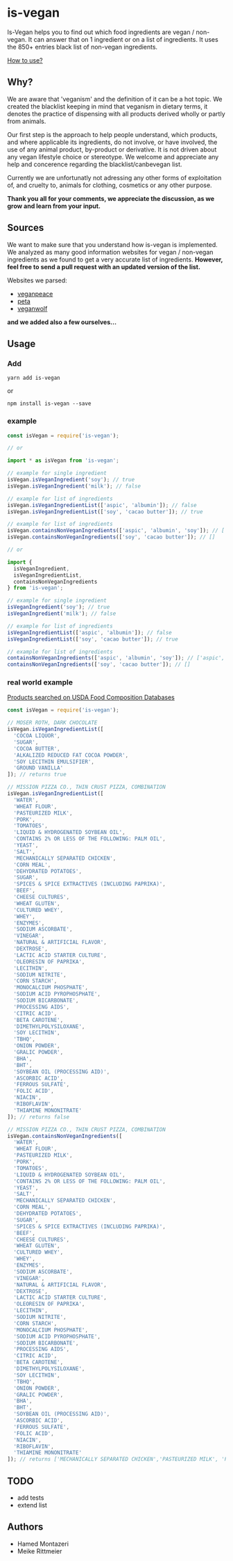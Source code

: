 # is-vegan

Is-Vegan helps you to find out which food ingredients are vegan / non-vegan. It can answer that on 1 ingredient or on a list of ingredients. It uses the 850+ entries black list of non-vegan ingredients.

[How to use?](#usage)

## Why?

We are aware that 'veganism' and the definition of it can be a hot topic. We created the blacklist keeping in mind that veganism in dietary terms, it denotes the practice of dispensing with all products derived wholly or partly from animals.

Our first step is the approach to help people understand, which products, and where applicable its ingredients, do not involve, or have involved, the use of any animal product, by-product or derivative. It is not driven about any vegan lifestyle choice or stereotype.
We welcome and appreciate any help and concerence regarding the blacklist/canbevegan list.

Currently we are unfortunatly not adressing any other forms of exploitation of, and cruelty to, animals for clothing, cosmetics or any other purpose.

**Thank you all for your comments, we appreciate the discussion, as we grow and learn from your input.**

## Sources

We want to make sure that you understand how is-vegan is implemented. We analyzed as many good information websites for vegan / non-vegan ingredients as we found to get a very accurate list of ingredients. **However, feel free to send a pull request with an updated version of the list.**

Websites we parsed:

* [veganpeace](http://www.veganpeace.com/ingredients/ingredients.htm)
* [peta](https://www.peta.org/living/food/animal-ingredients-list/)
* [veganwolf](http://www.veganwolf.com/animal_ingredients.htm)

**and we added also a few ourselves...**

## Usage

### Add

`yarn add is-vegan`

or

`npm install is-vegan --save`

### example

```javascript
const isVegan = require('is-vegan');

// or

import * as isVegan from 'is-vegan';

// example for single ingredient
isVegan.isVeganIngredient('soy'); // true
isVegan.isVeganIngredient('milk'); // false

// example for list of ingredients
isVegan.isVeganIngredientList(['aspic', 'albumin']); // false
isVegan.isVeganIngredientList(['soy', 'cacao butter']); // true

// example for list of ingredients
isVegan.containsNonVeganIngredients(['aspic', 'albumin', 'soy']); // ['aspic', 'albumin']
isVegan.containsNonVeganIngredients(['soy', 'cacao butter']); // []

// or

import {
  isVeganIngredient,
  isVeganIngredientList,
  containsNonVeganIngredients
} from 'is-vegan';

// example for single ingredient
isVeganIngredient('soy'); // true
isVeganIngredient('milk'); // false

// example for list of ingredients
isVeganIngredientList(['aspic', 'albumin']); // false
isVeganIngredientList(['soy', 'cacao butter']); // true

// example for list of ingredients
containsNonVeganIngredients(['aspic', 'albumin', 'soy']); // ['aspic', 'albumin']
containsNonVeganIngredients(['soy', 'cacao butter']); // []
```

### real world example

[Products searched on USDA Food Composition Databases](https://ndb.nal.usda.gov/ndb/search/list)

```javascript
const isVegan = require('is-vegan');

// MOSER ROTH, DARK CHOCOLATE
isVegan.isVeganIngredientList([
  'COCOA LIQUOR',
  'SUGAR',
  'COCOA BUTTER',
  'ALKALIZED REDUCED FAT COCOA POWDER',
  'SOY LECITHIN EMULSIFIER',
  'GROUND VANILLA'
]); // returns true

// MISSION PIZZA CO., THIN CRUST PIZZA, COMBINATION
isVegan.isVeganIngredientList([
  'WATER',
  'WHEAT FLOUR',
  'PASTEURIZED MILK',
  'PORK',
  'TOMATOES',
  'LIQUID & HYDROGENATED SOYBEAN OIL',
  'CONTAINS 2% OR LESS OF THE FOLLOWING: PALM OIL',
  'YEAST',
  'SALT',
  'MECHANICALLY SEPARATED CHICKEN',
  'CORN MEAL',
  'DEHYDRATED POTATOES',
  'SUGAR',
  'SPICES & SPICE EXTRACTIVES (INCLUDING PAPRIKA)',
  'BEEF',
  'CHEESE CULTURES',
  'WHEAT GLUTEN',
  'CULTURED WHEY',
  'WHEY',
  'ENZYMES',
  'SODIUM ASCORBATE',
  'VINEGAR',
  'NATURAL & ARTIFICIAL FLAVOR',
  'DEXTROSE',
  'LACTIC ACID STARTER CULTURE',
  'OLEORESIN OF PAPRIKA',
  'LECITHIN',
  'SODIUM NITRITE',
  'CORN STARCH',
  'MONOCALCIUM PHOSPHATE',
  'SODIUM ACID PYROPHOSPHATE',
  'SODIUM BICARBONATE',
  'PROCESSING AIDS',
  'CITRIC ACID',
  'BETA CAROTENE',
  'DIMETHYLPOLYSILOXANE',
  'SOY LECITHIN',
  'TBHQ',
  'ONION POWDER',
  'GRALIC POWDER',
  'BHA',
  'BHT',
  'SOYBEAN OIL (PROCESSING AID)',
  'ASCORBIC ACID',
  'FERROUS SULFATE',
  'FOLIC ACID',
  'NIACIN',
  'RIBOFLAVIN',
  'THIAMINE MONONITRATE'
]); // returns false

// MISSION PIZZA CO., THIN CRUST PIZZA, COMBINATION
isVegan.containsNonVeganIngredients([
  'WATER',
  'WHEAT FLOUR',
  'PASTEURIZED MILK',
  'PORK',
  'TOMATOES',
  'LIQUID & HYDROGENATED SOYBEAN OIL',
  'CONTAINS 2% OR LESS OF THE FOLLOWING: PALM OIL',
  'YEAST',
  'SALT',
  'MECHANICALLY SEPARATED CHICKEN',
  'CORN MEAL',
  'DEHYDRATED POTATOES',
  'SUGAR',
  'SPICES & SPICE EXTRACTIVES (INCLUDING PAPRIKA)',
  'BEEF',
  'CHEESE CULTURES',
  'WHEAT GLUTEN',
  'CULTURED WHEY',
  'WHEY',
  'ENZYMES',
  'SODIUM ASCORBATE',
  'VINEGAR',
  'NATURAL & ARTIFICIAL FLAVOR',
  'DEXTROSE',
  'LACTIC ACID STARTER CULTURE',
  'OLEORESIN OF PAPRIKA',
  'LECITHIN',
  'SODIUM NITRITE',
  'CORN STARCH',
  'MONOCALCIUM PHOSPHATE',
  'SODIUM ACID PYROPHOSPHATE',
  'SODIUM BICARBONATE',
  'PROCESSING AIDS',
  'CITRIC ACID',
  'BETA CAROTENE',
  'DIMETHYLPOLYSILOXANE',
  'SOY LECITHIN',
  'TBHQ',
  'ONION POWDER',
  'GRALIC POWDER',
  'BHA',
  'BHT',
  'SOYBEAN OIL (PROCESSING AID)',
  'ASCORBIC ACID',
  'FERROUS SULFATE',
  'FOLIC ACID',
  'NIACIN',
  'RIBOFLAVIN',
  'THIAMINE MONONITRATE'
]); // returns ['MECHANICALLY SEPARATED CHICKEN','PASTEURIZED MILK', 'PORK', 'BEEF', 'WHEY']
```

## TODO

* add tests
* extend list

## Authors

* Hamed Montazeri
* Meike Rittmeier
